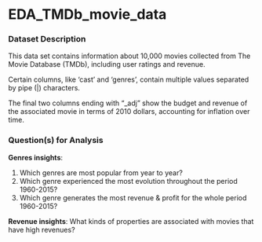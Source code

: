 # EDA_TMDb_movie_data
### Dataset Description 

This data set contains information about 10,000 movies collected from The Movie Database (TMDb), including user ratings and revenue.

Certain columns, like ‘cast’ and ‘genres’, contain multiple values separated by pipe (|) characters.

The final two columns ending with “_adj” show the budget and revenue of the associated movie in terms of 2010 dollars, accounting for inflation over time.


### Question(s) for Analysis
**Genres insights**: 
1. Which genres are most popular from year to year?
2. Which genre experienced the most evolution throughout the period 1960-2015?
3. Which genre generates the most revenue & profit for the whole period 1960-2015?

**Revenue insights**: What kinds of properties are associated with movies that have high revenues?
